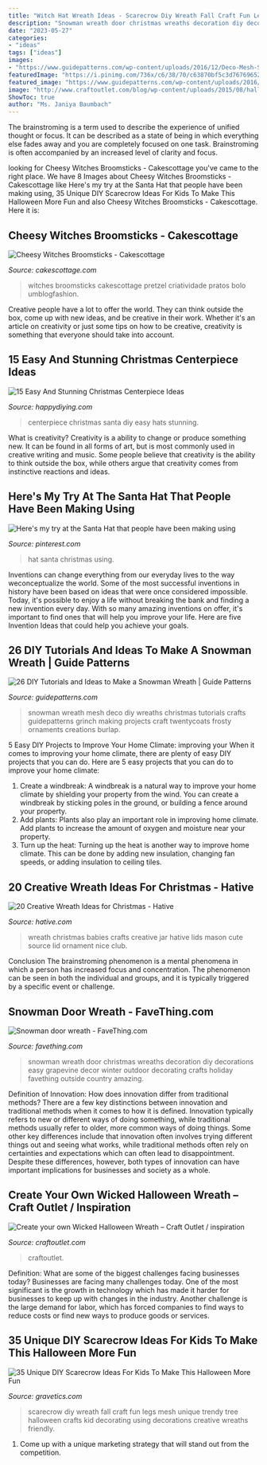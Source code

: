 ```yaml
---
title: "Witch Hat Wreath Ideas - Scarecrow Diy Wreath Fall Craft Fun Legs Mesh Unique Trendy Tree Halloween Crafts Kid Decorating Using Decorations Creative Wreaths Friendly"
description: "Snowman wreath door christmas wreaths decoration diy decorations easy grapevine decor winter outdoor decorating crafts holiday favething outside country amazing"
date: "2023-05-27"
categories:
- "ideas"
tags: ["ideas"]
images:
- "https://www.guidepatterns.com/wp-content/uploads/2016/12/Deco-Mesh-Snowman-Wreath.jpg"
featuredImage: "https://i.pinimg.com/736x/c6/38/70/c63870bf5c3d7676965260913926efff.jpg"
featured_image: "https://www.guidepatterns.com/wp-content/uploads/2016/12/Deco-Mesh-Snowman-Wreath.jpg"
image: "http://www.craftoutlet.com/blog/wp-content/uploads/2015/08/halloweenwreathLOGO-copy.jpg"
ShowToc: true
author: "Ms. Janiya Baumbach"
---
```



The brainstroming is a term used to describe the experience of unified thought or focus. It can be described as a state of being in which everything else fades away and you are completely focused on one task. Brainstroming is often accompanied by an increased level of clarity and focus.

	

		
looking for Cheesy Witches Broomsticks - Cakescottage you've came to the right place. We have 8 Images about Cheesy Witches Broomsticks - Cakescottage like Here&#039;s my try at the Santa Hat that people have been making using, 35 Unique DIY Scarecrow Ideas For Kids To Make This Halloween More Fun and also Cheesy Witches Broomsticks - Cakescottage. Here it is:
		
    
## Cheesy Witches Broomsticks - Cakescottage

<img loading=lazy src="https://cakescottage.com/wp-content/uploads/2014/10/IMG_8236b-624x955.jpg" onerror="this.onerror=null;this.src='https://tse2.mm.bing.net/th?id=OIP.cX3F1SJoQVU8tBVzV48cCgHaLV&amp;pid=15.1';" alt="Cheesy Witches Broomsticks - Cakescottage">

_Source: cakescottage.com_

>witches broomsticks cakescottage pretzel criatividade pratos bolo umblogfashion. 

	

Creative people have a lot to offer the world. They can think outside the box, come up with new ideas, and be creative in their work. Whether it's an article on creativity or just some tips on how to be creative, creativity is something that everyone should take into account.

    
## 15 Easy And Stunning Christmas Centerpiece Ideas

<img loading=lazy src="http://happydiying.com/wp-content/uploads/2017/08/Santa-Hat-Centerpiece.jpg" onerror="this.onerror=null;this.src='https://tse4.mm.bing.net/th?id=OIP.H5Tozt2E7D73vAW6N9fNYwHaKy&amp;pid=15.1';" alt="15 Easy And Stunning Christmas Centerpiece Ideas">

_Source: happydiying.com_

>centerpiece christmas santa diy easy hats stunning. 

	

What is creativity?
Creativity is a ability to change or produce something new. It can be found in all forms of art, but is most commonly used in creative writing and music. Some people believe that creativity is the ability to think outside the box, while others argue that creativity comes from instinctive reactions and ideas.

    
## Here&#039;s My Try At The Santa Hat That People Have Been Making Using

<img loading=lazy src="https://i.pinimg.com/736x/c6/38/70/c63870bf5c3d7676965260913926efff.jpg" onerror="this.onerror=null;this.src='https://tse4.mm.bing.net/th?id=OIP._etghrLwWAcyh-qEHq2rsgHaJ3&amp;pid=15.1';" alt="Here&#039;s my try at the Santa Hat that people have been making using">

_Source: pinterest.com_

>hat santa christmas using. 

	

Inventions can change everything from our everyday lives to the way weconceptualize the world. Some of the most successful inventions in history have been based on ideas that were once considered impossible. Today, it's possible to enjoy a life without breaking the bank and finding a new invention every day. With so many amazing inventions on offer, it's important to find ones that will help you improve your life. Here are five Invention Ideas that could help you achieve your goals.

    
## 26 DIY Tutorials And Ideas To Make A Snowman Wreath | Guide Patterns

<img loading=lazy src="https://www.guidepatterns.com/wp-content/uploads/2016/12/Deco-Mesh-Snowman-Wreath.jpg" onerror="this.onerror=null;this.src='https://tse1.mm.bing.net/th?id=OIP._DQn2ekuowMr9e3Ys3hX-wHaJ4&amp;pid=15.1';" alt="26 DIY Tutorials and Ideas to Make a Snowman Wreath | Guide Patterns">

_Source: guidepatterns.com_

>snowman wreath mesh deco diy wreaths christmas tutorials crafts guidepatterns grinch making projects craft twentycoats frosty ornaments creations burlap. 

	

5 Easy DIY Projects to Improve Your Home Climate: improving your
When it comes to improving your home climate, there are plenty of easy DIY projects that you can do. Here are 5 easy projects that you can do to improve your home climate: 
1. Create a windbreak: A windbreak is a natural way to improve your home climate by shielding your property from the wind. You can create a windbreak by sticking poles in the ground, or building a fence around your property. 
2. Add plants: Plants also play an important role in improving home climate. Add plants to increase the amount of oxygen and moisture near your property. 
3. Turn up the heat: Turning up the heat is another way to improve home climate. This can be done by adding new insulation, changing fan speeds, or adding insulation to ceiling tiles. 

    
## 20 Creative Wreath Ideas For Christmas - Hative

<img loading=lazy src="https://hative.com/wp-content/uploads/2014/11/wreath-ideas/6-photo-wreath-of-family-babies.jpg" onerror="this.onerror=null;this.src='https://tse2.mm.bing.net/th?id=OIP.C1zOIdGVpTsThkKJ48yOSQHaFj&amp;pid=15.1';" alt="20 Creative Wreath Ideas for Christmas - Hative">

_Source: hative.com_

>wreath christmas babies crafts creative jar hative lids mason cute source lid ornament nice club. 

	

Conclusion
The brainstroming phenomenon is a mental phenomena in which a person has increased focus and concentration. The phenomenon can be seen in both the individual and groups, and it is typically triggered by a specific event or challenge.

    
## Snowman Door Wreath - FaveThing.com

<img loading=lazy src="http://www.favething.com/uploads/images/main-fave-images/snowman_door_wreath-1.jpg" onerror="this.onerror=null;this.src='https://tse4.mm.bing.net/th?id=OIP.lcsAQtQEeogB5UOSpBMYWQHaQI&amp;pid=15.1';" alt="Snowman door wreath - FaveThing.com">

_Source: favething.com_

>snowman wreath door christmas wreaths decoration diy decorations easy grapevine decor winter outdoor decorating crafts holiday favething outside country amazing. 

	

Definition of Innovation: How does innovation differ from traditional methods?
There are a few key distinctions between innovation and traditional methods when it comes to how it is defined. Innovation typically refers to new or different ways of doing something, while traditional methods usually refer to older, more common ways of doing things. Some other key differences include that innovation often involves trying different things out and seeing what works, while traditional methods often rely on certainties and expectations which can often lead to disappointment. Despite these differences, however, both types of innovation can have important implications for businesses and society as a whole.

    
## Create Your Own Wicked Halloween Wreath – Craft Outlet / Inspiration

<img loading=lazy src="http://www.craftoutlet.com/blog/wp-content/uploads/2015/08/halloweenwreathLOGO-copy.jpg" onerror="this.onerror=null;this.src='https://tse2.mm.bing.net/th?id=OIP.3kR3zOqpHU_UpeUCLJFPhAHaHa&amp;pid=15.1';" alt="Create your own Wicked Halloween Wreath – Craft Outlet / inspiration">

_Source: craftoutlet.com_

>craftoutlet. 

	

Definition: What are some of the biggest challenges facing businesses today?
Businesses are facing many challenges today. One of the most significant is the growth in technology which has made it harder for businesses to keep up with changes in the industry. Another challenge is the large demand for labor, which has forced companies to find ways to reduce costs or find new ways to produce goods or services.

    
## 35 Unique DIY Scarecrow Ideas For Kids To Make This Halloween More Fun

<img loading=lazy src="http://www.gravetics.com/wp-content/uploads/2017/07/Creative-DIY-Scarecrow-Ideas-for-Kids.jpg" onerror="this.onerror=null;this.src='https://tse1.mm.bing.net/th?id=OIP.t1q_3LFKbHUCzQt7uS3ekQHaKq&amp;pid=15.1';" alt="35 Unique DIY Scarecrow Ideas For Kids To Make This Halloween More Fun">

_Source: gravetics.com_

>scarecrow diy wreath fall craft fun legs mesh unique trendy tree halloween crafts kid decorating using decorations creative wreaths friendly. 

	

1. Come up with a unique marketing strategy that will stand out from the competition.

